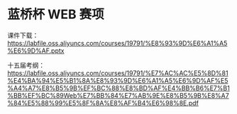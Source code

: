 # 蓝桥杯 WEB 赛项

课件下载：https://labfile.oss.aliyuncs.com/courses/19791/%E8%93%9D%E6%A1%A5%E6%9D%AF.pptx

十五届考纲：https://labfile.oss.aliyuncs.com/courses/19791/%E7%AC%AC%E5%8D%81%E4%BA%94%E5%B1%8A%E8%93%9D%E6%A1%A5%E6%9D%AF%E5%A4%A7%E8%B5%9B%EF%BC%88%E8%BD%AF%E4%BB%B6%E7%B1%BB%EF%BC%89Web%E7%BB%84%E7%AB%9E%E8%B5%9B%E8%A7%84%E5%88%99%E5%8F%8A%E8%AF%B4%E6%98%8E.pdf


